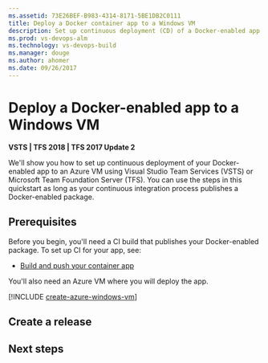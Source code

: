 ```yaml
---
ms.assetid: 73E26BEF-B983-4314-8171-5BE1DB2C0111
title: Deploy a Docker container app to a Windows VM
description: Set up continuous deployment (CD) of a Docker-enabled app to a Microsoft Azure Virtual Machine from Release Management in Visual Studio Team Services (VSTS) or Microsoft Team Foundation Server (TFS)
ms.prod: vs-devops-alm
ms.technology: vs-devops-build
ms.manager: douge
ms.author: ahomer
ms.date: 09/26/2017
---
```


# Deploy a Docker-enabled app to a Windows VM

**VSTS | TFS 2018 | TFS 2017 Update 2**

We'll show you how to set up continuous deployment of your Docker-enabled app to an Azure VM using
Visual Studio Team Services (VSTS) or Microsoft Team Foundation Server (TFS). You can use the steps in this quickstart
as long as your continuous integration process publishes a Docker-enabled package.

## Prerequisites

Before you begin, you'll need a CI build that publishes your Docker-enabled package.
To set up CI for your app, see:

* [Build and push your container app](../containers/build.md)

You'll also need an Azure VM where you will deploy the app.

[!INCLUDE [create-azure-windows-vm](../_shared/create-azure-windows-vm.md)]

## Create a release

## Next steps
